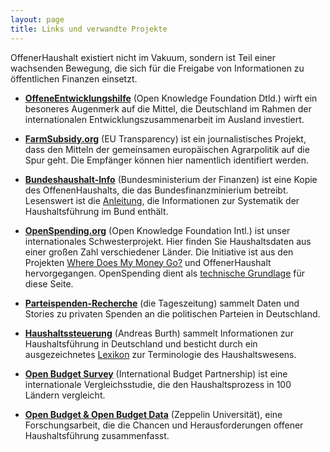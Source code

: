 ```yaml
---
layout: page
title: Links und verwandte Projekte
---
```


OffenerHaushalt existiert nicht im Vakuum, sondern ist Teil einer wachsenden Bewegung, die sich für die Freigabe von Informationen zu öffentlichen Finanzen einsetzt.

* **[OffeneEntwicklungshilfe](http://www.offene-entwicklungshilfe.de/)** (Open Knowledge Foundation Dtld.) wirft ein besoneres Augenmerk auf die Mittel, die Deutschland im Rahmen der internationalen Entwicklungszusammenarbeit im Ausland investiert.

* **[FarmSubsidy.org](http://farmsubsidy.org)** (EU Transparency) ist ein journalistisches Projekt, dass den Mitteln der gemeinsamen europäischen Agrarpolitik auf die Spur geht. Die Empfänger können hier namentlich identifiert werden.

* **[Bundeshaushalt-Info](http://bundeshaushalt-info.de)** (Bundesministerium der Finanzen) ist eine Kopie des OffenenHaushalts, die das Bundesfinanzminierium betreibt. Lesenswert ist die [Anleitung](http://www.bundeshaushalt-info.de/anleitung.html), die Informationen zur Systematik der Haushaltsführung im Bund enthält.

* **[OpenSpending.org](http://openspending.org)** (Open Knowledge Foundation Intl.) ist unser internationales Schwesterprojekt. Hier finden Sie Haushaltsdaten aus einer großen Zahl verschiedener Länder. Die Initiative ist aus den Projekten [Where Does My Money Go?](http://wheredoesmymoneygo.org) und OffenerHaushalt hervorgegangen. OpenSpending dient als [technische Grundlage](http://community.openspending.org/help/api/aggregate/) für diese Seite.

* **[Parteispenden-Recherche](http://taz.de/Parteispenden-Watch/!t200/#parteispenden-recherche)** (die Tageszeitung) sammelt Daten und Stories zu privaten Spenden an die politischen Parteien in Deutschland.  

* **[Haushaltssteuerung](http://www.haushaltssteuerung.de/)** (Andreas Burth) sammelt Informationen zur Haushaltsführung in Deutschland und besticht durch ein ausgezeichnetes [Lexikon](http://www.haushaltssteuerung.de/lexikon.html) zur Terminologie des Haushaltswesens.

* **[Open Budget Survey](http://survey.internationalbudget.org/)** (International Budget Partnership) ist eine internationale Vergleichsstudie, die den Haushaltsprozess in 100 Ländern vergleicht.

* **[Open Budget &amp; Open Budget Data](http://www.zu.de/deutsch/lehrstuehle/ticc/TICC-111024-OpenBudget-V1.pdf)** (Zeppelin Universität), eine Forschungsarbeit, die die Chancen und Herausforderungen offener Haushaltsführung zusammenfasst.
